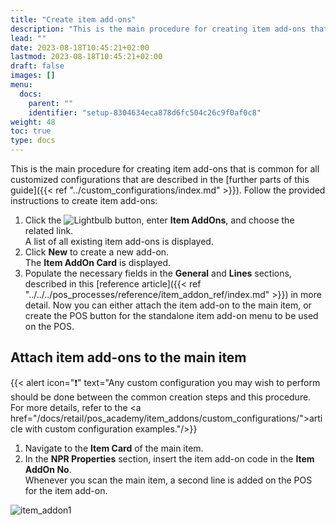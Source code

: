 ```yaml
---
title: "Create item add-ons"
description: "This is the main procedure for creating item add-ons that is common for all customized configurations that are described in the further parts of this guide."
lead: ""
date: 2023-08-18T10:45:21+02:00
lastmod: 2023-08-18T10:45:21+02:00
draft: false
images: []
menu:
  docs:
    parent: ""
    identifier: "setup-8304634eca878d6fc504c26c9f0af0c8"
weight: 48
toc: true
type: docs
---
```


This is the main procedure for creating item add-ons that is common for all customized configurations that are described in the [further parts of this guide]({{< ref "../custom_configurations/index.md" >}}). Follow the provided instructions to create item add-ons:

1.	Click the ![Lightbulb](Lightbulb_icon.PNG) button, enter **Item AddOns**, and choose the related link.    
    A list of all existing item add-ons is displayed.
2.	Click **New** to create a new add-on.    
    The **Item AddOn Card** is displayed.
3.	Populate the necessary fields in the **General** and **Lines** sections, described in this [reference article]({{< ref "../../../pos_processes/reference/item_addon_ref/index.md" >}}) in more detail.
    Now you can either attach the item add-on to the main item, or create the POS button for the standalone item add-on menu to be used on the POS.

## Attach item add-ons to the main item

{{< alert icon="❗" text="Any custom configuration you may wish to perform should be done between the common creation steps and this procedure. For more details, refer to the <a href=\"/docs/retail/pos_academy/item_addons/custom_configurations/\">article with custom configuration examples</a>."/>}} 

1.	Navigate to the **Item Card** of the main item.
2.	In the **NPR Properties** section, insert the item add-on code in the **Item AddOn No**.     
    Whenever you scan the main item, a second line is added on the POS for the item add-on.

![item_addon1](item_addon1.PNG)